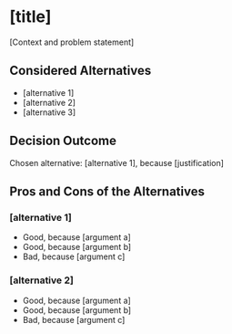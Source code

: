 # [title]

[Context and problem statement]

## Considered Alternatives

* [alternative 1]
* [alternative 2]
* [alternative 3]

## Decision Outcome

Chosen alternative: [alternative 1], because [justification]

## Pros and Cons of the Alternatives <!-- optional -->

### [alternative 1]

* Good, because [argument a]
* Good, because [argument b]
* Bad, because [argument c]

### [alternative 2]

* Good, because [argument a]
* Good, because [argument b]
* Bad, because [argument c]